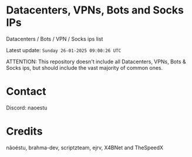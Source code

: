 # Datacenters, VPNs, Bots and Socks IPs
 
Datacenters / Bots / VPN / Socks ips list

Latest update: `Sunday 26-01-2025 09:00:26 UTC` 

ATTENTION: This repository doesn't include all Datacenters, VPNs, Bots & Socks ips, 
but should include the vast majority of common ones.

# Contact
Discord: naoestu

# Credits
nãoéstu, brahma-dev, scriptzteam, ejrv, X4BNet and TheSpeedX
